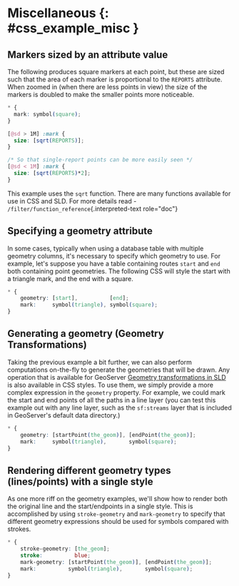 # Miscellaneous {: #css_example_misc }

## Markers sized by an attribute value

The following produces square markers at each point, but these are sized such that the area of each marker is proportional to the `REPORTS` attribute. When zoomed in (when there are less points in view) the size of the markers is doubled to make the smaller points more noticeable.

``` css
* {
  mark: symbol(square);
}

[@sd > 1M] :mark {
  size: [sqrt(REPORTS)];
}

/* So that single-report points can be more easily seen */
[@sd < 1M] :mark {
  size: [sqrt(REPORTS)*2];
}
```

This example uses the `sqrt` function. There are many functions available for use in CSS and SLD. For more details read - `/filter/function_reference`{.interpreted-text role="doc"}

## Specifying a geometry attribute

In some cases, typically when using a database table with multiple geometry columns, it's necessary to specify which geometry to use. For example, let's suppose you have a table containing routes `start` and `end` both containing point geometries. The following CSS will style the start with a triangle mark, and the end with a square.

``` css
* {
    geometry: [start],          [end];
    mark:     symbol(triangle), symbol(square);
}
```

## Generating a geometry (Geometry Transformations)

Taking the previous example a bit further, we can also perform computations on-the-fly to generate the geometries that will be drawn. Any operation that is available for GeoServer [Geometry transformations in SLD](../../sld/extensions/geometry-transformations.md) is also available in CSS styles. To use them, we simply provide a more complex expression in the `geometry` property. For example, we could mark the start and end points of all the paths in a line layer (you can test this example out with any line layer, such as the `sf:streams` layer that is included in GeoServer's default data directory.)

``` css
* {
    geometry: [startPoint(the_geom)], [endPoint(the_geom)];
    mark:     symbol(triangle),       symbol(square);
}
```

## Rendering different geometry types (lines/points) with a single style

As one more riff on the geometry examples, we'll show how to render both the original line and the start/endpoints in a single style. This is accomplished by using `stroke-geometry` and `mark-geometry` to specify that different geometry expressions should be used for symbols compared with strokes.

``` css
* {
    stroke-geometry: [the_geom];
    stroke:          blue;
    mark-geometry: [startPoint(the_geom)], [endPoint(the_geom)];
    mark:          symbol(triangle),       symbol(square);
}
```
